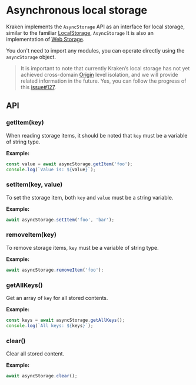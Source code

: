 # Asynchronous local storage

Kraken implements the `AsyncStorage` API as an interface for local storage, similar to the familiar [LocalStorage](https://developer.mozilla.org/zh-CN/docs/Web/API/Window/localStorage), `AsyncStorage` It is also an implementation of [Web Storage](https://www.w3.org/TR/webstorage/).

You don't need to import any modules, you can operate directly using the `asyncStorage` object.

> It is important to note that currently Kraken’s local storage has not yet achieved cross-domain [Origin](https://developer.mozilla.org/zh-CN/docs/Glossary/Origin) level isolation, and we will provide related information in the future. Yes, you can follow the progress of this [issue#127](https://github.com/openkraken/kraken/issues/127).

## API

### getItem(key)

When reading storage items, it should be noted that `key` must be a variable of string type.

**Example:**

```js
const value = await asyncStorage.getItem('foo');
console.log(`Value is: ${value}`);
```

### setItem(key, value)

To set the storage item, both `key` and `value` must be a string variable.

**Example:**

```js
await asyncStorage.setItem('foo', 'bar');
```

### removeItem(key)

To remove storage items, `key` must be a variable of string type.

**Example:**

```js
await asyncStorage.removeItem('foo');
```

### getAllKeys()

Get an array of `key` for all stored contents.

**Example:**

```js
const keys = await asyncStorage.getAllKeys();
console.log(`All keys: ${keys}`);
```

### clear()

Clear all stored content.

**Example:**

```js
await asyncStorage.clear();
```
